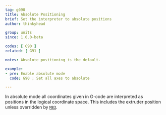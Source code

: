 ```yaml
---
tag: g090
title: Absolute Positioning
brief: Set the interpreter to absolute positions
author: thinkyhead

group: units
since: 1.0.0-beta

codes: [ G90 ]
related: [ G91 ]

notes: Absolute positioning is the default.

example:
- pre: Enable absolute mode
  code: G90 ; Set all axes to absolute

---
```


In absolute mode all coordinates given in G-code are interpreted as positions in the logical coordinate space. This includes the extruder position unless overridden by [`M83`](/docs/gcode/M083.html).
